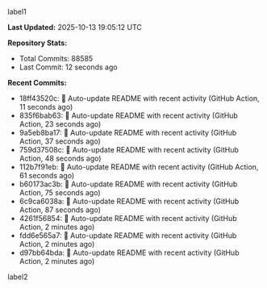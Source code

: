 
label1 
<!-- ACTIVITY_START -->
**Last Updated:** 2025-10-13 19:05:12 UTC

**Repository Stats:**
- Total Commits: 88585
- Last Commit: 12 seconds ago

**Recent Commits:**
- 18ff43520c: 🤖 Auto-update README with recent activity (GitHub Action, 11 seconds ago)
- 835f6bab63: 🤖 Auto-update README with recent activity (GitHub Action, 23 seconds ago)
- 9a5eb8ba17: 🤖 Auto-update README with recent activity (GitHub Action, 37 seconds ago)
- 759d37508c: 🤖 Auto-update README with recent activity (GitHub Action, 48 seconds ago)
- 112b7f91eb: 🤖 Auto-update README with recent activity (GitHub Action, 61 seconds ago)
- b60173ac3b: 🤖 Auto-update README with recent activity (GitHub Action, 75 seconds ago)
- 6c9ca6038a: 🤖 Auto-update README with recent activity (GitHub Action, 87 seconds ago)
- 4261f56854: 🤖 Auto-update README with recent activity (GitHub Action, 2 minutes ago)
- fdd6e565a7: 🤖 Auto-update README with recent activity (GitHub Action, 2 minutes ago)
- d97bb64bda: 🤖 Auto-update README with recent activity (GitHub Action, 2 minutes ago)
<!-- ACTIVITY_END -->

label2
